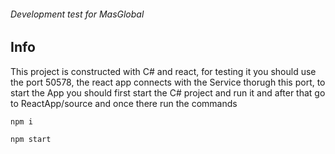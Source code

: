 ###### Development test for MasGlobal

## Info
This project is constructed with C# and react, for testing it you should use the port 50578, the react app connects with 
the Service thorugh this port, to start the App you should first start the C# project and run it and after that go to ReactApp/source and once there run the commands

```
npm i
```
```
npm start
```
